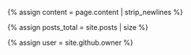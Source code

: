 {% assign content = page.content | strip_newlines %}

{% assign posts_total = site.posts | size %}

{% assign user = site.github.owner %}
